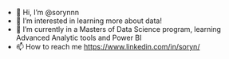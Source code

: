 - 👋 Hi, I’m @sorynnn
- 👀 I’m interested in learning more about data!
- 🌱 I’m currently in a Masters of Data Science program, learning Advanced Analytic tools and Power BI
- 📫 How to reach me https://www.linkedin.com/in/soryn/ 

<!---
sorynnn/sorynnn is a ✨ special ✨ repository because its `README.md` (this file) appears on your GitHub profile.
You can click the Preview link to take a look at your changes.
--->
